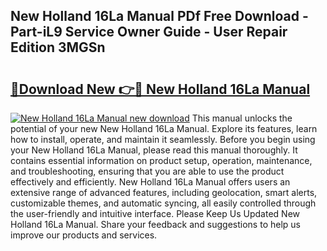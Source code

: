 ## New Holland 16La Manual PDf Free Download - Part-iL9 Service Owner Guide - User Repair Edition 3MGSn

# <h2><a href="http://bc97507.oget.top/?id=New+Holland+16La+Manual">🔗Download New 👉🔴 New Holland 16La Manual</a></h2>

[![New Holland 16La Manual new download](https://i.imgur.com/5g1atiW.png)](http://bc97507.oget.top/?id=New+Holland+16La+Manual)
This manual unlocks the potential of your new New Holland 16La Manual. Explore its features, learn how to install, operate, and maintain it seamlessly. Before you begin using your New Holland 16La Manual, please read this manual thoroughly. It contains essential information on product setup, operation, maintenance, and troubleshooting, ensuring that you are able to use the product effectively and efficiently. New Holland 16La Manual offers users an extensive range of advanced features, including geolocation, smart alerts, customizable themes, and automatic syncing, all easily controlled through the user-friendly and intuitive interface. Please Keep Us Updated New Holland 16La Manual. Share your feedback and suggestions to help us improve our products and services.
